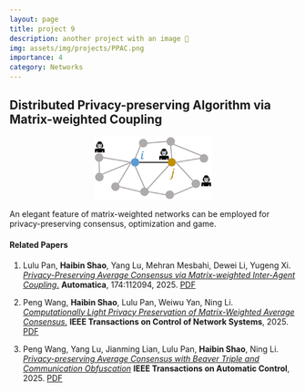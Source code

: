 ```yaml
---
layout: page
title: project 9
description: another project with an image 🎉
img: assets/img/projects/PPAC.png
importance: 4
category: Networks
---
```


## Distributed Privacy-preserving Algorithm via Matrix-weighted Coupling

<div align="center"><img src="/assets/img/images/research/privacy/PPAC.png" style="zoom:70%;" /></div>


An elegant feature of matrix-weighted networks can be employed for privacy-preserving consensus, optimization and game. 

#### Related Papers

1. Lulu Pan, **Haibin Shao**, Yang Lu, Mehran Mesbahi, Dewei Li, Yugeng Xi.  [*Privacy-Preserving  Average Consensus via Matrix-weighted Inter-Agent Coupling*.](https://doi.org/10.1016/j.automatica.2024.112094)     **Automatica**, 174:112094, 2025. [PDF](https://doi.org/10.1016/j.automatica.2024.112094)

2. Peng Wang, **Haibin Shao**, Lulu Pan, Weiwu Yan, Ning Li. 
   [*Computationally Light Privacy Preservation of Matrix-Weighted Average Consensus.*](https://ieeexplore.ieee.org/abstract/document/10829966)
   **IEEE Transactions on Control of Network Systems**, 2025. [PDF](https://ieeexplore.ieee.org/abstract/document/10829966)

3. Peng Wang, Yang Lu, Jianming Lian, Lulu Pan, **Haibin Shao**, Ning Li. [*Privacy-preserving Average Consensus with Beaver Triple and Communication Obfuscation*](https://ieeexplore.ieee.org/abstract/document/10877776) **IEEE Transactions on Automatic Control**, 2025. [PDF](https://ieeexplore.ieee.org/abstract/document/10877776)
